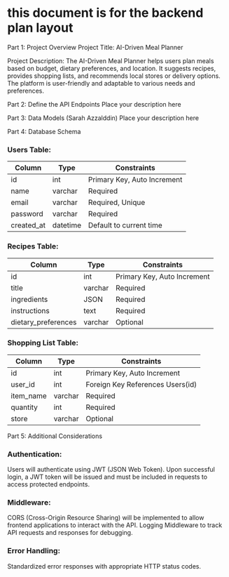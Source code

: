 # this document is for the backend plan layout

Part 1: Project Overview
Project Title: AI-Driven Meal Planner

Project Description: The AI-Driven Meal Planner helps users plan meals based on budget, dietary preferences, and location. It suggests recipes, provides shopping lists, and recommends local stores or delivery options. The platform is user-friendly and adaptable to various needs and preferences.

Part 2: Define the API Endpoints
Place your description here

Part 3: Data Models (Sarah Azzalddin)
Place your description here

Part 4: Database Schema
### Users Table:
| Column      | Type         | Constraints |
|------------|------------|------------|
| id         | int        | Primary Key, Auto Increment |
| name       | varchar    | Required |
| email      | varchar    | Required, Unique |
| password   | varchar    | Required |
| created_at | datetime   | Default to current time |

### Recipes Table:
| Column      | Type         | Constraints |
|------------|------------|------------|
| id         | int        | Primary Key, Auto Increment |
| title      | varchar    | Required |
| ingredients | JSON       | Required |
| instructions | text      | Required |
| dietary_preferences | varchar | Optional |

### Shopping List Table:
| Column      | Type         | Constraints |
|------------|------------|------------|
| id         | int        | Primary Key, Auto Increment |
| user_id    | int        | Foreign Key References Users(id) |
| item_name  | varchar    | Required |
| quantity   | int        | Required |
| store      | varchar    | Optional |


Part 5: Additional Considerations

### Authentication:

Users will authenticate using JWT (JSON Web Token).
Upon successful login, a JWT token will be issued and must be included in requests to access protected endpoints.

### Middleware:

CORS (Cross-Origin Resource Sharing) will be implemented to allow frontend applications to interact with the API.
Logging Middleware to track API requests and responses for debugging.

### Error Handling:

Standardized error responses with appropriate HTTP status codes.
